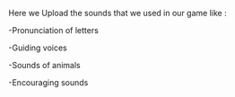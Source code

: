 Here we Upload the sounds that we used in our game like :

-Pronunciation of letters

-Guiding voices

-Sounds of animals

-Encouraging sounds
